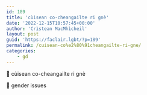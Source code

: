 ```yaml
---
id: 189
title: 'cùisean co-cheangailte ri gnè'
date: '2022-12-15T10:57:45+00:00'
author: 'Crìstean MacMhìcheil'
layout: post
guid: 'https://faclair.lgbt/?p=189'
permalink: /cuisean-co%e2%80%91cheangailte-ri-gne/
categories:
    - gd
---
```


&#x1f3f4;&#xe0067;&#xe0062;&#xe0073;&#xe0063;&#xe0074;&#xe007f; cùisean co-cheangailte ri gnè

&#x1f3f4;&#xe0067;&#xe0062;&#xe0065;&#xe006e;&#xe0067;&#xe007f; gender issues
